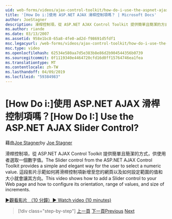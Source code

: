 ```yaml
---
uid: web-forms/videos/ajax-control-toolkit/how-do-i-use-the-aspnet-ajax-slider-control
title: '[How Do i:]使用 ASP.NET AJAX 滑桿控制項嗎？ | Microsoft Docs'
author: JoeStagner
description: 滑桿控制項，從 ASP.NET AJAX Control Toolkit 提供簡單且簡潔的方式，供使用者選取一個數字值。 這段影片示範如何以 ad...
ms.author: riande
ms.date: 03/13/2007
ms.assetid: 958e1bc8-65a8-4fe0-ad2d-f98691d5fdf1
msc.legacyurl: /web-forms/videos/ajax-control-toolkit/how-do-i-use-the-aspnet-ajax-slider-control
msc.type: video
ms.openlocfilehash: 62534e580aa7d5e383b8e86d2b904544356b0739
ms.sourcegitcommit: 0f1119340e4464720cfd16d0ff15764746ea1fea
ms.translationtype: MT
ms.contentlocale: zh-TW
ms.lasthandoff: 04/09/2019
ms.locfileid: "59384983"
---
```

# <a name="how-do-i-use-the-aspnet-ajax-slider-control"></a><span data-ttu-id="e4457-105">[How Do i:]使用 ASP.NET AJAX 滑桿控制項嗎？</span><span class="sxs-lookup"><span data-stu-id="e4457-105">[How Do I:] Use the ASP.NET AJAX Slider Control?</span></span>

<span data-ttu-id="e4457-106">藉由[Joe Stagner](https://github.com/JoeStagner)</span><span class="sxs-lookup"><span data-stu-id="e4457-106">by [Joe Stagner](https://github.com/JoeStagner)</span></span>

<span data-ttu-id="e4457-107">滑桿控制項，從 ASP.NET AJAX Control Toolkit 提供簡單且簡潔的方式，供使用者選取一個數字值。</span><span class="sxs-lookup"><span data-stu-id="e4457-107">The Slider control from the ASP.NET AJAX Control Toolkit provides a simple and elegant way for the user to select a numeric value.</span></span> <span data-ttu-id="e4457-108">這段影片示範如何將滑桿控制項新增至您的網頁以及如何設定範圍的值和大小就會讓其方向。</span><span class="sxs-lookup"><span data-stu-id="e4457-108">This video shows how to add a Slider control to your Web page and how to configure its orientation, range of values, and size of increments.</span></span>

[<span data-ttu-id="e4457-109">&#9654;觀看影片 （10 分鐘）</span><span class="sxs-lookup"><span data-stu-id="e4457-109">&#9654; Watch video (10 minutes)</span></span>](https://channel9.msdn.com/Blogs/ASP-NET-Site-Videos/how-do-i-use-the-aspnet-ajax-slider-control)

> [!div class="step-by-step"]
> <span data-ttu-id="e4457-110">[上一頁](how-do-i-use-the-aspnet-ajax-confirmbutton-extender.md)
> [下一頁](how-do-i-use-the-aspnet-ajax-autocomplete-control.md)</span><span class="sxs-lookup"><span data-stu-id="e4457-110">[Previous](how-do-i-use-the-aspnet-ajax-confirmbutton-extender.md)
[Next](how-do-i-use-the-aspnet-ajax-autocomplete-control.md)</span></span>
